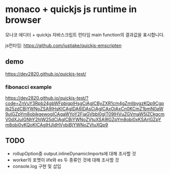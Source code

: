 # monaco + quickjs js runtime in browser

모나코 에디터 + quickjs 자바스크립트 런타임
main function의 결과값을 표시합니다.

js런타임: https://github.com/justjake/quickjs-emscripten

## demo

https://dev2820.github.io/quickjs-test/

### fibonacci example

https://dev2820.github.io/quickjs-test/?code=ZnVuY3Rpb24gbWFpbigpIHsgCiAgICByZXR1cm4gZmlibygzKQp9Cgpjb25zdCBjYWNoZSA9IHsKICAgIDA6IDAsCiAgICAxOiAxCn0KCmZ1bmN0aW9uIGZpYm8obikgewogICAgaWYoY2FjaGVbbl0gIT09IHVuZGVmaW5lZCkgcmV0dXJuIGNhY2hlW25dCiAgICBjYWNoZVtuXSA9IGZpYm8obi0xKSArIGZpYm8obi0yKQoKICAgIHJldHVybiBjYWNoZVtuXQp9

## TODO

- rollupOption중 output.inlineDynamicImports에 대해 조사할 것
- worker의 포멧이 iife와 es 두 종류인 것에 대해 조사할 것
- console.log 구현 및 삽입
